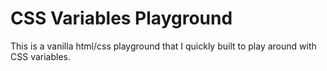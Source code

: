 # CSS Variables Playground

This is a vanilla html/css playground that I quickly built to play around with CSS variables.